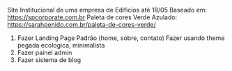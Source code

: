 Site Institucional de uma empresa de Edificíos até 18/05
Baseado em: https://spcorporate.com.br
Paleta de cores Verde Azulado: https://sarahpenido.com.br/paleta-de-cores-verde/

1. Fazer Landing Page Padrão (home, sobre, contato)
   Fazer usando theme pegada ecologica, minimalista
2. Fazer painel admin
3. Fazer sistema de blog
